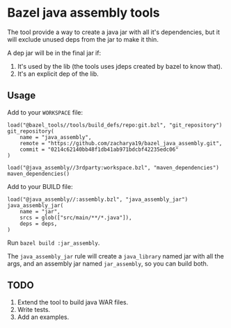 # Bazel java assembly tools

The tool provide a way to create a java jar with all it's dependencies, but it will exclude unused deps from the jar to make it thin.

A dep jar will be in the final jar if:
1. It's used by the lib (the tools uses jdeps created by bazel to know that).
2. It's an explicit dep of the lib.

## Usage

Add to your `WORKSPACE` file:
```
load("@bazel_tools//tools/build_defs/repo:git.bzl", "git_repository")
git_repository(
    name = "java_assembly",
    remote = "https://github.com/zacharya19/bazel_java_assembly.git",
    commit = "0214c62140bb48f1db41ab971bdcbf42235edc06"
)

load("@java_assembly//3rdparty:workspace.bzl", "maven_dependencies")
maven_dependencies()
```

Add to your BUILD file:
```
load("@java_assembly//:assembly.bzl", "java_assembly_jar")
java_assembly_jar(
    name = "jar",
    srcs = glob(["src/main/**/*.java"]),
    deps = deps,
)
```

Run `bazel build :jar_assembly`.

The `java_assembly_jar` rule will create a `java_library` named jar with all the args, and an assembly jar named `jar_assembly`, so you can build both.

## TODO
1. Extend the tool to build java WAR files.
2. Write tests.
3. Add an examples.
